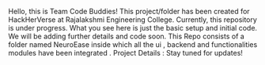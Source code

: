 Hello, this is Team Code Buddies!
This project/folder has been created for HackHerVerse at Rajalakshmi Engineering College.
Currently, this repository is under progress. What you see here is just the basic setup and initial code. We will be adding further details and code soon.
This Repo consists of a folder named NeuroEase inside which all the ui , backend and functionalities modules have been integrated .
Project Details :
Stay tuned for updates!

